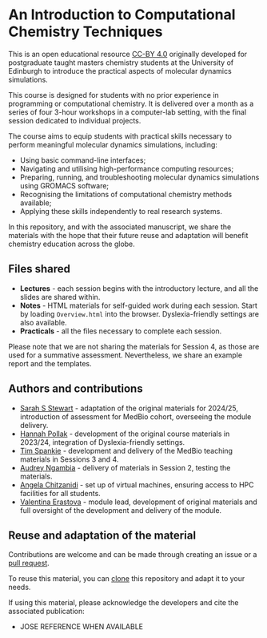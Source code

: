 # An Introduction to Computational Chemistry Techniques
This is an open educational resource [CC-BY 4.0](https://creativecommons.org/licenses/by/4.0/) originally developed for postgraduate taught masters chemistry students at the University of Edinburgh to introduce the practical aspects of molecular dynamics simulations.

This course is designed for students with no prior experience in programming or computational chemistry. It is delivered over a month as a series of four 3-hour workshops in a computer-lab setting, with the final session dedicated to individual projects.

The course aims to equip students with practical skills necessary to perform meaningful molecular dynamics simulations, including: 

* Using basic command-line interfaces;
* Navigating and utilising high-performance computing resources;
* Preparing, running, and troubleshooting molecular dynamics simulations using GROMACS software;
* Recognising the limitations of computational chemistry methods available;
* Applying these skills independently to real research systems.

In this repository, and with the associated manuscript, we share the materials with the hope that their future reuse and adaptation will benefit chemistry education across the globe.



## Files shared

* **Lectures** - each session begins with the introductory lecture, and all the slides are shared within. 
* **Notes** - HTML materials for self-guided work during each session. Start by loading `Overview.html` into the browser. Dyslexia-friendly settings are also available. 
* **Practicals** - all the files necessary to complete each session. 

Please note that we are not sharing the materials for Session 4, as those are used for a summative assessment. Nevertheless, we share an example report and the templates.



## Authors and contributions

* [Sarah S Stewart](https://github.com/sarahvs99) - adaptation of the original materials for 2024/25, introduction of assessment for MedBio cohort, overseeing the module delivery.
* [Hannah Pollak](https://github.com/hp115) - development of the original course materials in 2023/24, integration of Dyslexia-friendly settings.
* [Tim Spankie](https://github.com/tspankie) - development and delivery of the MedBio teaching materials in Sessions 3 and 4.
* [Audrey Ngambia](https://github.com/s2242277) - delivery of materials in Session 2, testing the materials.
* [Angela Chitzanidi](https://github.com/achitzan) - set up of virtual machines, ensuring access to HPC facilities for all students.
* [Valentina Erastova](https://github.com/punkpony) -  module lead, development of original materials and full oversight of the development and delivery of the module.
 

## Reuse and adaptation of the material

Contributions are welcome and can be made through creating an issue or a [pull request](https://docs.github.com/en/get-started/quickstart/contributing-to-projects).

To reuse this material, you can [clone](https://docs.github.com/en/repositories/creating-and-managing-repositories/cloning-a-repository) this repository and adapt it to your needs.

If using this material, please acknowledge the developers and cite the associated publication:

- JOSE REFERENCE WHEN AVAILABLE




